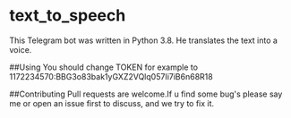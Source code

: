 # text_to_speech
This Telegram bot was written in Python 3.8. He translates the text into a voice.

##Using
You should change TOKEN for example to 1172234570:BBG3o83bak1yGXZ2VQlq057Ii7iB6n68R18

##Contributing
Pull requests are welcome.If u find some bug's please say me or open an issue first to discuss, and we try to fix it.
